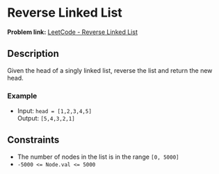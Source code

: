 # Reverse Linked List

**Problem link:** [LeetCode - Reverse Linked List](https://leetcode.com/problems/reverse-linked-list/submissions/1740739211/?envType=study-plan-v2&envId=leetcode-75)

## Description

Given the head of a singly linked list, reverse the list and return the new head.

### Example

- Input: `head = [1,2,3,4,5]`  
  Output: `[5,4,3,2,1]`

## Constraints

- The number of nodes in the list is in the range `[0, 5000]`
- `-5000 <= Node.val <= 5000`
